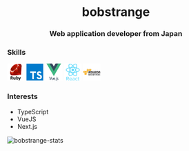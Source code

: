 <h1 align="center">bobstrange</h1>
<h3 align="center">Web application developer from Japan</h3>

### Skills

<p align="left">
    <img src="https://raw.githubusercontent.com/devicons/devicon/master/icons/ruby/ruby-original-wordmark.svg" alt="ruby" width="40" height="40"/>
    <img src="https://raw.githubusercontent.com/devicons/devicon/master/icons/typescript/typescript-original.svg" alt="typescript" width="40" height="40"/>
    <img src="https://raw.githubusercontent.com/devicons/devicon/master/icons/vuejs/vuejs-original-wordmark.svg" alt="vuejs" width="40" height="40"/>
    <img src="https://raw.githubusercontent.com/devicons/devicon/master/icons/react/react-original-wordmark.svg" alt="react" width="40" height="40"/>
    <img src="https://raw.githubusercontent.com/devicons/devicon/master/icons/amazonwebservices/amazonwebservices-original-wordmark.svg" alt="aws" width="40" height="40"/>
</p>

### Interests
- TypeScript
- VueJS
- Next.js

<img align="center" src="https://github-readme-stats.vercel.app/api?username=bobstrange&count_private=true&show_icons=true&theme=vue" alt="bobstrange-stats" />


